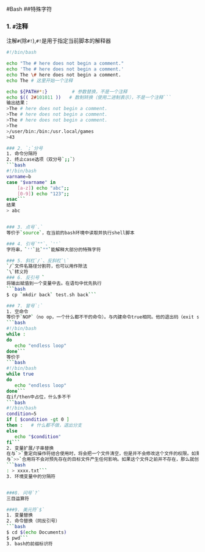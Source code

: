 #Bash
##特殊字符
### 1. `#`注释
 注解`#`(除`#!`),`#!`是用于指定当前脚本的解释器
 ```bash
 #!/bin/bash

 echo "The # here does not begin a comment."
 echo 'The # here does not begin a comment.'
 echo The \# here does not begin a comment.
 echo The # 这里开始一个注释

 echo ${PATH#*:}         # 参数替换，不是一个注释
 echo $(( 2#101011 ))   # 数制转换（使用二进制表示），不是一个注释```
 输出结果：
 >The # here does not begin a comment.
 >The # here does not begin a comment.
 >The # here does not begin a comment.
 >The
 >/user/bin:/bin:/usr.local/games
 >43
 
 ### 2. `;`分号
 1. 命令分隔符
 2. 终止case选项（双分号`;;`）
```bash
 #!/bin/bash
 varname=b
 case "$varname" in
     [a-z]) echo "abc";;
     [0-9]) echo "123";;
 esac```
 结果
 > abc


### 3. 点号`.`
等价于`source`，在当前的bash环境中读取并执行shell脚本

### 4. 引号`""`、`''`
字符串，`''`比`""`能解释大部分的特殊字符

### 5. 斜杠`/`、反斜杠`\`
`/`文件名路径分割符，也可以用作除法
`\`转义符
### 6. 反引号 `
将输出赋值到一个变量中去。在语句中优先执行
```bash
$ cp `mkdir back` test.sh back```

### 7. 冒号`:`
1. 空命令
等价于`NOP`（no op，一个什么都不干的命令）。与内建命令true相同。他的退出码（exit status）是（0）
```bash
#!/bin/bash
while :
do
    echo "endless loop"
done```
等价于
```bash
#!/bin/bash
while true
do
    echo "endless loop"
done```
在if/then中占位，什么多不干
```bash
#!/bin/bash
condition=5
if [ $condition -gt 0 ]
then :   # 什么都不做，退出分支
else
    echo "$condition"
fi```
2. 变量扩展/子串替换
在与`>`重定向操作符结合使用时，将会把一个文件清空，但是并不会修改这个文件的权限。如果之前这个文件并不存在，那么就创建这个文件。
与`>>`合用将不会对预先存在的目标文件产生任何影响。如果这个文件之前并不存在，那么就创建它。
```bash
: > xxxx.txt```
3. 环境变量中的分隔符


###8. 问号`?`
三目运算符

###9. 美元符`$`
1. 变量替换
2. 命令替换（同反引号）
```bash
$ cd $(echo Documents)
$ pwd```
3. bash的前缀标识符



